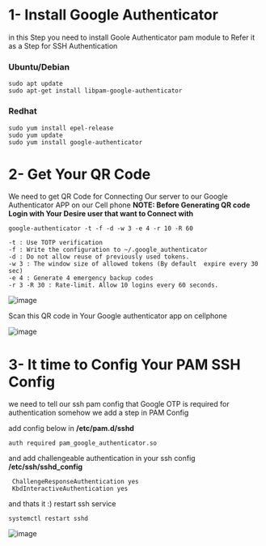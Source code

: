 # 1- Install Google Authenticator 
in this Step you need to install Goole Authenticator pam module to Refer it as a Step for SSH Authentication
### Ubuntu/Debian
```
sudo apt update
sudo apt-get install libpam-google-authenticator
```
### Redhat 
```
sudo yum install epel-release
sudo yum update
sudo yum install google-authenticator
```

# 2- Get Your QR Code 
We need to get QR Code  for Connecting Our server to our  Google Authenticator APP on our Cell phone
 **NOTE: Before Generating QR code Login with Your Desire user that want to Connect with**  
```
google-authenticator -t -f -d -w 3 -e 4 -r 10 -R 60 
```
    -t : Use TOTP verification
    -f : Write the configuration to ~/.google_authenticator
    -d : Do not allow reuse of previously used tokens.
    -w 3 : The window size of allowed tokens (By default  expire every 30 sec)
    -e 4 : Generate 4 emergency backup codes
    -r 3 -R 30 : Rate-limit. Allow 10 logins every 60 seconds.
![image](https://github.com/farshadnick/linux-for-devops/assets/88557305/733293b2-466f-422a-9c94-cd349e78695d)

Scan this QR code in Your Google authenticator app on cellphone

![image](https://github.com/farshadnick/linux-for-devops/assets/88557305/fbe5619f-385c-491d-a23e-06e428b3b048)


# 3- It time to Config Your PAM SSH Config 
we need to tell our ssh pam config that Google OTP is required for authentication
somehow we add a step in PAM Config

add config below in **/etc/pam.d/sshd**
```
auth required pam_google_authenticator.so

```
and add challengeable authentication in your ssh config **/etc/ssh/sshd_config**

```
 ChallengeResponseAuthentication yes
 KbdInteractiveAuthentication yes

```
and thats it :) restart ssh service
```
systemctl restart sshd
```

![image](https://github.com/farshadnick/linux-for-devops/assets/88557305/3dbf38a3-e229-4084-be25-8d19a99c78ac)
